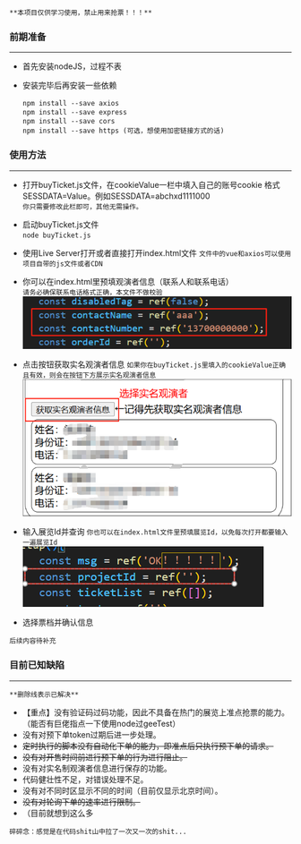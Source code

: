 `**本项目仅供学习使用，禁止用来抢票！！！** `

### 前期准备
***


- 首先安装nodeJS，过程不表

- 安装完毕后再安装一些依赖
  ```
  npm install --save axios 
  npm install --save express  
  npm install --save cors  
  npm install --save https (可选，想使用加密链接方式的话)
  ```
### 使用方法
***

- 打开buyTicket.js文件，在cookieValue一栏中填入自己的账号cookie
  格式SESSDATA=Value。例如SESSDATA=abchxd1111000  \
  `你只需要修改此栏即可，其他无需操作。`  

- 启动buyTicket.js文件  \
  `node buyTicket.js`

- 使用Live Server打开或者直接打开index.html文件
  `文件中的vue和axios可以使用项目自带的js文件或者CDN`

- 你可以在index.html里预填观演者信息（联系人和联系电话）  \
  `请务必确保联系电话格式正确，本文件不做校验`
  ![img](./img/editContact.png "img")

- 点击按钮获取实名观演者信息
  `如果你在buyTicket.js里填入的cookieValue正确且有效，则会在按钮下方展示实名观演者信息`
  ![img](./img/realnameList.png "img")

- 输入展览Id并查询
  `你也可以在index.html文件里预填展览Id，以免每次打开都要输入一遍展览Id`
    ![img](./img/evId.png "img")

- 选择票档并确认信息

`后续内容待补充`

### 目前已知缺陷
***
  `**删除线表示已解决**`

  - 【重点】没有验证码过码功能，因此不具备在热门的展览上准点抢票的能力。（能否有巨佬指点一下使用node过geeTest）
  - 没有对预下单token过期后进一步处理。
  - ~~定时执行的脚本没有自动化下单的能力，即准点后只执行预下单的请求。~~
  - ~~没有对开售时间前进行预下单的行为进行阻止。~~
  - 没有对实名制观演者信息进行保存的功能。
  - 代码健壮性不足，对错误处理不足。
  - 没有对不同时区显示不同的时间（目前仅显示北京时间）。
  - ~~没有对轮询下单的速率进行限制。~~
  - （目前就想到这么多
  
  `碎碎念：感觉是在代码shit山中拉了一次又一次的shit...`